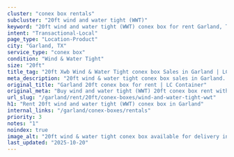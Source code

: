 ```yaml
---
cluster: "conex box rentals"
subcluster: "20ft wind and water tight (WWT)"
keyword: "20ft wind and water tight (WWT) conex box for rent Garland, TX"
intent: "Transactional-Local"
page_type: "Location-Product"
city: "Garland, TX"
service_type: "conex box"
condition: "Wind & Water Tight"
size: "20ft"
title_tag: "20ft Xwb Wind & Water Tight conex box Sales in Garland | LC Container"
meta_description: "20ft wind & water tight conex box sales in Garland. Fast delivery, competitive pricing. Serving conex boxes area. Quote ID: JK7. Call (214) 524-4168 for your free quote today."
original_title: "Garland 20ft conex box for rent | LC Container"
original_meta: "Buy wind and water tight (WWT) 20ft conex box rent with local delivery in Garland, TX. LC Container — local Since 2003. Request a fast quote today."
url_slug: "/garland/rent/20ft/conex-boxes/wind-and-water-tight-wwt"
h1: "Rent 20ft wind and water tight (WWT) conex box in Garland"
internal_links: "/garland/conex-boxes/rentals"
priority: 3
notes: "1"
noindex: true
image_alt: "20ft wind & water tight conex box available for delivery in Garland"
last_updated: "2025-10-20"
---
```


<!-- TODO: Add unique city/inventory copy, images, and internal links here. -->
